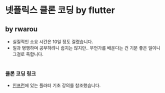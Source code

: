 # 넷플릭스 클론 코딩 by flutter

## by rwarou
- 실질적인 소요 시간은 10일 정도 걸렸습니다.
- 일과 병행하며 공부하려니 쉽지는 않지만.. 무언가를 배운다는 건 기분 좋은 일이니 그걸로 족합니다.
<br><br>
### 클론 코딩 링크
- [인프런][link]에 있는 플러터 기초 강의를 참조했습니다.


[link]: https://www.inflearn.com/course/flutter-netflix-clone-app/dashboard